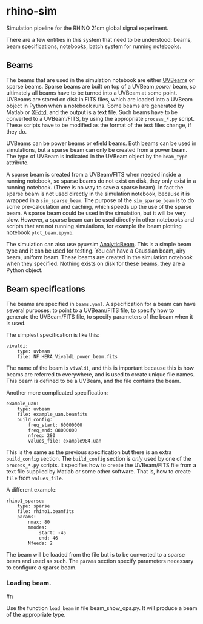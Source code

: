 # rhino-sim
Simulation pipeline for the RHINO 21cm global signal experiment.

There are a few entities in this system that need to be understood: beams, beam specifications, notebooks, batch system for running notebooks.

## Beams

The beams that are used in the simulation notebook are either [UVBeam](https://pyuvdata.readthedocs.io/en/latest/uvbeam.html)s or sparse beams. Sparse beams are built on top of a UVBeam *power* beam, so ultimately all beams have to be turned into a UVBeam at some point. UVBeams are stored on disk in FITS files, which are loaded into a UVBeam object in Python when a notebook runs.  Some beams are generated by Matlab or [XFdtd](https://www.remcom.com/applications/antenna-simulation-design-software), and the output is a text file. Such beams have to be converted to a UVBeam/FITS, by using the appropriate `process_*.py` script. These scripts have to be modified as the format of the text files change, if they do.

UVBeams can be power beams or efield beams. Both beams can be used in simulations, but a sparse beam can only be created from a power beam. The type of UVBeam is indicated in the UVBeam object by the `beam_type` attribute. 

A sparse beam is created from a UVBeam/FITS when needed inside a running notebook, so sparse beams do not exist on disk, they only exist in a running notebook. (There is no way to save a sparse beam). In fact the sparse beam is not used directly in the simulation notebook, because it is wrapped in a `sim_sparse_beam`. The purpose of the `sim_sparse_beam` is to do some pre-calculation and caching, which speeds up the use of the sparse beam. A sparse beam could be used in the simulation, but it will be very slow. However, a sparse beam can be used directly in other notebooks and scripts that are not running simulations, for example the beam plotting notebook `plot_beam.ipynb`.

The simulation can also use pyuvsim [AnalyticBeam](https://github.com/RadioAstronomySoftwareGroup/pyuvsim/blob/main/src/pyuvsim/analyticbeam.py). This is a simple beam type and it can be used for testing. You can have a Gaussian beam, airy beam, uniform beam. These beams are created in the simulation notebook when they specified. Nothing exists on disk for these beams, they are a Python object.

## Beam specifications

The beams are specified in `beams.yaml`. A specification for a beam can have several purposes: to point to a UVBeam/FITS file, to specify how to generate the UVBeam/FITS file, to specify parameters of the beam when it is used.

The simplest specification is like this:

    vivaldi: 
	    type: uvbeam
	    file: NF_HERA_Vivaldi_power_beam.fits

The name of the beam is `vivaldi`, and this is important because this is how beams are referred to everywhere, and is used to create unique file names. This beam is defined to be a UVBeam, and the file contains the beam.

Another more complicated specification:


    example_uan:
        type: uvbeam
        file: example_uan.beamfits
        build_config:
            freq_start: 60000000
            freq_end: 88000000
            nfreq: 280
            values_file: example984.uan

This is the same as the previous specification but there is an extra `build_config` section. The `build_config` section is *only* used by one of the `process_*.py` scripts. It specifies how to create the UVBeam/FITS file from a text file supplied by Matlab or some other software. That is, how to create `file` from `values_file`.

A different example:

    rhino1_sparse: 
        type: sparse
        file: rhino1.beamfits
        params:
            nmax: 80
            mmodes:
                start: -45
                end: 46
            Nfeeds: 2

The beam will be loaded from the file but is to be converted to a sparse beam and used as such. The `params` section specify parameters necessary to configure a sparse beam.

### Loading  b e a m . 
 
 # n

Use the function `load_beam` in file beam_show_ops.py. It will produce a beam of the appropriate type.

